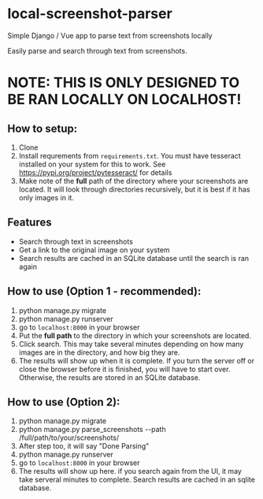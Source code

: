 # local-screenshot-parser
Simple Django / Vue app to parse text from screenshots locally

Easily parse and search through text from screenshots.

# NOTE: THIS IS ONLY DESIGNED TO BE RAN LOCALLY ON LOCALHOST!

## How to setup:

1. Clone
2. Install requrements from `requirements.txt`. You must have tesseract installed on your system for this to work. See https://pypi.org/project/pytesseract/ for details
3. Make note of the **full** path of the directory where your screenshots are located. It will look through directories recursively, but it is best if it has only images in it.

## Features
- Search through text in screenshots
- Get a link to the original image on your system
- Search results are cached in an SQLite database until the search is ran again

## How to use (Option 1 - recommended):
1. python manage.py migrate
2. python manage.py runserver
3. go to `localhost:8000` in your browser
4. Put the **full path** to the directory in which your screenshots are located.
5. Click search. This may take several minutes depending on how many images are in the directory, and how big they are.
6. The results will show up when it is complete. If you turn the server off or close the browser before it is finished, you will have to start over.  Otherwise, the results are stored in an SQLite database.


## How to use (Option 2):
1. python manage.py migrate
2. python manage.py parse_screenshots --path /full/path/to/your/screenshots/
3. After step too, it will say "Done Parsing"
4. python manage.py runserver
5. go to `localhost:8000` in your browser
6. The results will show up here. if you search again from the UI, it may take serveral minutes to complete. Search results are cached in an sqlite database.



